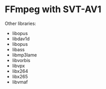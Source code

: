 FFmpeg with SVT-AV1
===================

Other libraries:

- libopus
- libdav1d
- libopus
- libass
- libmp3lame
- libvorbis
- libvpx
- libx264
- libx265
- libvmaf
